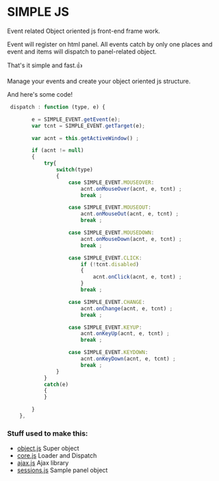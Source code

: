 # SIMPLE JS

Event related Object oriented js front-end frame work. 

Event will register on html panel. All events catch by only one places and event and items will dispatch to panel-related object. 

That's it simple and fast.:+1:

Manage your events and create your object oriented js structure.

And here's some code! 

```javascript
 dispatch : function (type, e) {

        e = SIMPLE_EVENT.getEvent(e);
        var tcnt = SIMPLE_EVENT.getTarget(e);

        var acnt = this.getActiveWindow() ;

        if (acnt != null)
        {
            try{
                switch(type)
                {
                    case SIMPLE_EVENT.MOUSEOVER:
                        acnt.onMouseOver(acnt, e, tcnt) ;
                        break ;

                    case SIMPLE_EVENT.MOUSEOUT:
                        acnt.onMouseOut(acnt, e, tcnt) ;
                        break ;

                    case SIMPLE_EVENT.MOUSEDOWN:
                        acnt.onMouseDown(acnt, e, tcnt) ;
                        break ;

                    case SIMPLE_EVENT.CLICK:
                        if (!tcnt.disabled)
                        {
                            acnt.onClick(acnt, e, tcnt) ;
                        }
                        break ;

                    case SIMPLE_EVENT.CHANGE:
                        acnt.onChange(acnt, e, tcnt) ;
                        break ;

                    case SIMPLE_EVENT.KEYUP:
                        acnt.onKeyUp(acnt, e, tcnt) ;
                        break ;

                    case SIMPLE_EVENT.KEYDOWN:
                        acnt.onKeyDown(acnt, e, tcnt) ;
                        break ;
                }
            }
            catch(e)
            {
            }

        }
    },
```

### Stuff used to make this:

 * [object.js](https://github.com/Zogoo/simple-js/blob/master/object.js) Super object
 * [core.js](https://github.com/Zogoo/simple-js/blob/master/core.js) Loader and Dispatch
 * [ajax.js](https://github.com/Zogoo/simple-js/blob/master/ajax.js) Ajax library
 * [sessions.js](https://github.com/Zogoo/simple-js/blob/master/sessions.js) Sample panel object
